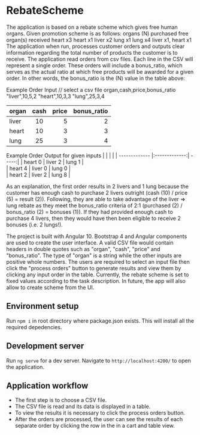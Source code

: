 # RebateScheme

The application is based on a rebate scheme which gives free human organs. Given promotion scheme is as follows:
organs (N) purchased	free organ(s) received
heart x3	heart x1
liver x2	lung x1
lung x4	liver x1, heart x1
The application when run, processes customer orders and outputs clear information regarding the total number of products the customer is to receive.
The application read orders from csv files. Each line in the CSV will represent a single order. These orders will include a bonus_ratio, which serves as the actual ratio at which free products will be awarded for a given order. In other words, the bonus_ratio is the (N) value in the table above:

Example Order Input
// select a csv file
organ,cash,price,bonus_ratio
"liver",10,5,2
"heart",10,3,3
"lung",25,3,4

| organ        | cash           | price  | bonus_ratio  |
| ------------- |:-------------:| -----:|-----:|
| liver         | 10            | 5 |   2 |
| heart         | 10            | 3 |   3 |
| lung         | 25          | 3 |   4 |

Example Order Output for given inputs
|    |            |   |
| ------------- |:-------------:| -----:|
| heart 0         | liver 2          | lung 1 |   
| heart 4        | liver 0            | lung 0 |   
| heart 2         | liver 2          | lung 8 |   


As an explanation, the first order results in 2 livers and 1 lung because the customer has enough cash to purchase 2 livers outright (cash (10) / price (5) = result (2)). Following, they are able to take advantage of the liver => lung rebate as they meet the bonus_ratio criteria of 2:1 (purchased (2) / bonus_ratio (2) = bonuses (1)). If they had provided enough cash to purchase 4 livers, then they would have then been eligible to receive 2 bonuses (i.e. 2 lungs!).


The project is built with Angular 10. Bootstrap 4 and Angular components are used to create the user interface.
A valid CSV file would contain headers in double quotes such as "organ", "cash", "price" and "bonus_ratio". The type of "organ" is a string while the other inputs are positive whole numbers. The users are required to select an input file then click the "process orders" button to generate results and view them by clicking any input order in the table.
Currently, the rebate scheme is set to fixed values according to the task description. In future, the app will also allow to create scheme from the UI.

## Environment setup

Run `npm i` in root directory where package.json exists. This will install all the required depedencies.

## Development server

Run `ng serve` for a dev server. Navigate to `http://localhost:4200/` to open the application.

## Application workflow

- The first step is to choose a CSV file.
- The CSV file is read and its data is displayed in a table.
- To view the results it is necessary to click the process orders button.
- After the orders are processed, the user can see the results of each separate order by clicking the row in the in a cart and table view.
